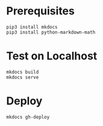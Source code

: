 # Prerequisites

```
pip3 install mkdocs
pip3 install python-markdown-math
```

# Test on Localhost

```
mkdocs build
mkdocs serve
```

# Deploy

```
mkdocs gh-deploy
```
